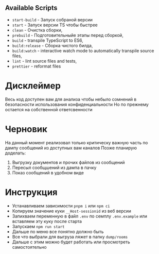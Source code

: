 ## Available Scripts

- `start-build` - Запуск собраной версии
- `start` - Запуск версии TS чтобы быстрее
- `clean` - Очистка сборки,
- `prebuild` - Подготовительныйе этапы перед сборкой,
- `build` - transpile TypeScript to ES6,
- `build:release` - Сборка чистого билда,
- `build:watch` - interactive watch mode to automatically transpile source files,
- `lint` - lint source files and tests,
- `prettier` - reformat files

# Дисклеймер

Весь код доступен вам для анализа чтобы небыло сомнений в безопасности использования конфиденциальности
Но по прежнему остается на собственной ответсвенности

# Черновик

На данный момент реализовал только критическу важную часть по дампу сообщений из доступных вам каналов
Позже планирую доделать:

1. Выгрузку документов и прочих файлов из сообщений
2. Пересыл сообщшений из дампа в пачку
3. Показ сообщений в удобном виде

# Инструкция

* Устанавливаем зависимости `pnpm i` или `npm ci`
* Копируем значение куки `__Host-sessionid` из веб версии
* Запихваем переменную в файл `.env` по семплу `.env.example` или вставляем эту куку после старта
* Запускаем `npm run start`
* Дальше по меню все понятно должно быть
* Все что выбрали для выгруза ляжет в папку `dump/rooms`
* Дальше с этим можно будет работать или просмотреть самостоятельно

